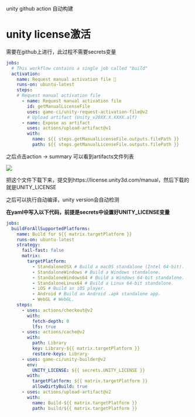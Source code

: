 unity github action 自动构建

# unity license激活

需要在github上进行，此过程不需要secrets变量

```yaml
jobs:
  # This workflow contains a single job called "build"
  activation:
    name: Request manual activation file 🔑
    runs-on: ubuntu-latest
    steps:
    # Request manual activation file
      - name: Request manual activation file
        id: getManualLicenseFile
        uses: game-ci/unity-request-activation-file@v2
        # Upload artifact (Unity_v20XX.X.XXXX.alf)
      - name: Expose as artifact
        uses: actions/upload-artifact@v1
        with:
          name: ${{ steps.getManualLicenseFile.outputs.filePath }}
          path: ${{ steps.getManualLicenseFile.outputs.filePath }}
```

之后点击action -> summary 可以看到artifacts文件列表

![](http://kuroweb.cf/picture/1616804088834.jpg)

把这个文件下载下来，提交到https://license.unity3d.com/manual，然后下载的就是UNITY_LICENSE

之后可以执行自动编译，unity version会自动检测

**在yaml中写入以下代码，前提是secrets中设置好UNITY_LICENSE变量**

```yaml
jobs:
  buildForAllSupportedPlatforms:
    name: Build for ${{ matrix.targetPlatform }}
    runs-on: ubuntu-latest
    strategy:
      fail-fast: false
      matrix:
        targetPlatform:
          - StandaloneOSX # Build a macOS standalone (Intel 64-bit).
          - StandaloneWindows # Build a Windows standalone.
          - StandaloneWindows64 # Build a Windows 64-bit standalone.
          - StandaloneLinux64 # Build a Linux 64-bit standalone.
          - iOS # Build an iOS player.
          - Android # Build an Android .apk standalone app.
          - WebGL # WebGL.
    steps:
      - uses: actions/checkout@v2
        with:
          fetch-depth: 0
          lfs: true
      - uses: actions/cache@v2
        with:
          path: Library
          key: Library-${{ matrix.targetPlatform }}
          restore-keys: Library-
      - uses: game-ci/unity-builder@v2
        env:
          UNITY_LICENSE: ${{ secrets.UNITY_LICENSE }}
        with:
          targetPlatform: ${{ matrix.targetPlatform }}
          allowDirtyBuild: true
      - uses: actions/upload-artifact@v2
        with:
          name: Build-${{ matrix.targetPlatform }}
          path: build/${{ matrix.targetPlatform }}
```


